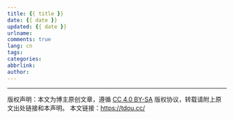 ```yaml
---
title: {{ title }}
date: {{ date }}
updated: {{ date }}
urlname: 
comments: true
lang: cn
tags:
categories:
abbrlink:
author: 
---
```




--- 

版权声明：本文为博主原创文章，遵循 [CC 4.0 BY-SA](http://creativecommons.org/licenses/by-sa/4.0/) 版权协议，转载请附上原文出处链接和本声明。
本文链接：https://tdou.cc/